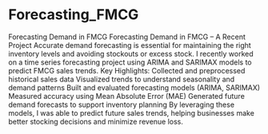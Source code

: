# Forecasting_FMCG
Forecasting Demand in FMCG
Forecasting Demand in FMCG – A Recent Project
Accurate demand forecasting is essential for maintaining the right inventory levels and avoiding stockouts or excess stock. I recently worked on a time series forecasting project using ARIMA and SARIMAX models to predict FMCG sales trends.
Key Highlights:
 Collected and preprocessed historical sales data
 Visualized trends to understand seasonality and demand patterns
 Built and evaluated forecasting models (ARIMA, SARIMAX)
 Measured accuracy using Mean Absolute Error (MAE)
 Generated future demand forecasts to support inventory planning
By leveraging these models, I was able to predict future sales trends, helping businesses make better stocking decisions and minimize revenue loss.

